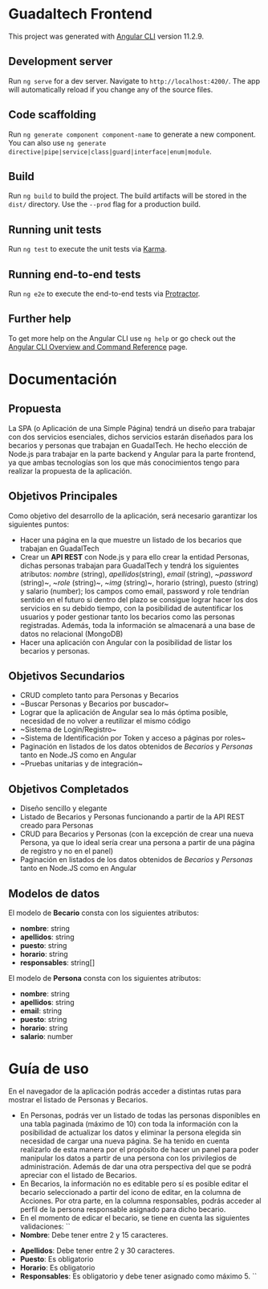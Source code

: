 # Guadaltech Frontend

This project was generated with [Angular CLI](https://github.com/angular/angular-cli) version 11.2.9.

## Development server

Run `ng serve` for a dev server. Navigate to `http://localhost:4200/`. The app will automatically reload if you change any of the source files.

## Code scaffolding

Run `ng generate component component-name` to generate a new component. You can also use `ng generate directive|pipe|service|class|guard|interface|enum|module`.

## Build

Run `ng build` to build the project. The build artifacts will be stored in the `dist/` directory. Use the `--prod` flag for a production build.

## Running unit tests

Run `ng test` to execute the unit tests via [Karma](https://karma-runner.github.io).

## Running end-to-end tests

Run `ng e2e` to execute the end-to-end tests via [Protractor](http://www.protractortest.org/).

## Further help

To get more help on the Angular CLI use `ng help` or go check out the [Angular CLI Overview and Command Reference](https://angular.io/cli) page.

# Documentación

## Propuesta
La SPA (o Aplicación de una Simple Página) tendrá un diseño para trabajar con dos servicios esenciales, dichos servicios estarán diseñados para los becarios y personas que trabajan en GuadalTech. He hecho elección de Node.js para trabajar en la parte backend y Angular para la parte frontend, ya que ambas tecnologías son los que más conocimientos tengo para realizar la propuesta de la aplicación.

## Objetivos Principales
Como objetivo del desarrollo de la aplicación, será necesario garantizar los siguientes puntos:
* Hacer una página en la que muestre un listado de los becarios que trabajan en GuadalTech
* Crear un **API REST** con Node.js y para ello crear la entidad Personas, dichas personas trabajan para GuadalTech y tendrá los siguientes atributos: _nombre_ (string), _apellidos_(string), _email_  (string), ~_password_  (string)~, ~_role_ (string)~, ~_img_ (string)~, horario (string), puesto (string) y salario (number); los campos como email, password y role tendrían sentido en el futuro si dentro del plazo se consigue lograr hacer los dos servicios en su debido tiempo, con la posibilidad de autentificar los usuarios y poder gestionar tanto los becarios como las personas registradas. Además, toda la información se almacenará a una base de datos no relacional (MongoDB)
* Hacer una aplicación con Angular con la posibilidad de listar los becarios y personas.

## Objetivos Secundarios
* CRUD completo tanto para Personas y Becarios
* ~Buscar Personas y Becarios por buscador~
* Lograr que la aplicación de Angular sea lo más óptima posible, necesidad de no volver a reutilizar el mismo código
* ~Sistema de Login/Registro~
* ~Sistema de Identificación por Token y acceso a páginas por roles~
* Paginación en listados de los datos obtenidos de _Becarios_ y _Personas_ tanto en Node.JS como en Angular
* ~Pruebas unitarias y de integración~

## Objetivos Completados
* Diseño sencillo y elegante
* Listado de Becarios y Personas funcionando a partir de la API REST creado para Personas
* CRUD para Becarios y Personas (con la excepción de crear una nueva Persona, ya que lo ideal sería crear una persona a partir de una página de registro y no en el panel)
* Paginación en listados de los datos obtenidos de _Becarios_ y _Personas_ tanto en Node.JS como en Angular

## Modelos de datos
El modelo de **Becario** consta con los siguientes atributos:
* **nombre**: string
* **apellidos**: string
* **puesto**: string
* **horario**: string
* **responsables**: string[]

El modelo de **Persona** consta con los siguientes atributos:
* **nombre**: string
* **apellidos**: string
* **email**: string
* **puesto**: string
* **horario**: string
* **salario**: number

# Guía de uso
En el navegador de la aplicación podrás acceder a distintas rutas para mostrar el listado de Personas y Becarios.
* En Personas, podrás ver un listado de todas las personas disponibles en una tabla paginada (máximo de 10) con toda la información con la posibilidad de actualizar los datos y eliminar la persona elegida sin necesidad de cargar una nueva página. Se ha tenido en cuenta realizarlo de esta manera por el propósito de hacer un panel para poder manipular los datos a partir de una persona con los privilegios de administración. Además de dar una otra perspectiva del que se podrá apreciar con el listado de Becarios.
* En Becarios, la información no es editable pero sí es posible editar el becario seleccionado a partir del icono de editar, en la columna de Acciones. Por otra parte, en la columna responsables, podrás acceder al perfil de la persona responsable asignado para dicho becario.
* En el momento de edicar el becario, se tiene en cuenta las siguientes validaciones:
``
* **Nombre**: Debe tener entre 2 y 15 caracteres.
- **Apellidos**: Debe tener entre 2 y 30 caracteres.
- **Puesto**: Es obligatorio
- **Horario**: Es obligatorio
- **Responsables**: Es obligatorio y debe tener asignado como máximo 5.
``

